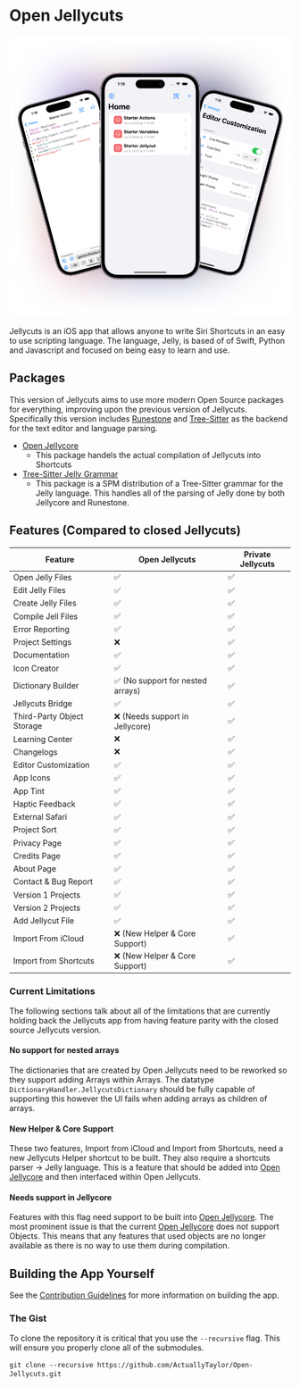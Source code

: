 # Open Jellycuts
![Promotional Jellycuts Image](./Images/header.png)

Jellycuts is an iOS app that allows anyone to write Siri Shortcuts in an easy to use scripting language. The language, Jelly, is based of of Swift, Python and Javascript and focused on being easy to learn and use. 

## Packages
This version of Jellycuts aims to use more modern Open Source packages for everything, improving upon the previous version of Jellycuts. Specifically this version includes [Runestone](https://github.com/simonbs/Runestone) and [Tree-Sitter](https://tree-sitter.github.io/tree-sitter/) as the backend for the text editor and language parsing.

- [Open Jellycore](https://github.com/ActuallyTaylor/Open-Jellycore)
    - This package handels the actual compilation of Jellycuts into Shortcuts
- [Tree-Sitter Jelly Grammar](https://github.com/ActuallyTaylor/tree-sitter-jelly)
    - This package is a SPM distribution of a Tree-Sitter grammar for the Jelly language. This handles all of the parsing of Jelly done by both Jellycore and Runestone.

## Features (Compared to closed Jellycuts)
| Feature                    | Open Jellycuts                    | Private Jellycuts |
| -------------------------- | --------------------------------- | ----------------- |
| Open Jelly Files           | ✅                                | ✅                |
| Edit Jelly Files           | ✅                                | ✅                |
| Create Jelly Files         | ✅                                | ✅                |
| Compile Jell Files         | ✅                                | ✅                |
| Error Reporting            | ✅                                | ✅                |
| Project Settings           | ❌                                | ✅                |
| Documentation              | ✅                                | ✅                |
| Icon Creator               | ✅                                | ✅                |
| Dictionary Builder         | ✅ (No support for nested arrays) | ✅                |
| Jellycuts Bridge           | ✅                                | ✅                |
| Third-Party Object Storage | ❌ (Needs support in Jellycore)   | ✅                |
| Learning Center            | ❌                                | ✅                |
| Changelogs                 | ❌                                | ✅                |
| Editor Customization       | ✅                                | ✅                |
| App Icons                  | ✅                                | ✅                |
| App Tint                   | ✅                                | ✅                |
| Haptic Feedback            | ✅                                | ✅                |
| External Safari            | ✅                                | ✅                |
| Project Sort               | ✅                                | ✅                |
| Privacy Page               | ✅                                | ✅                |
| Credits Page               | ✅                                | ✅                |
| About Page                 | ✅                                | ✅                |
| Contact & Bug Report       | ✅                                | ✅                |
| Version 1 Projects         | ✅                                | ✅                |
| Version 2 Projects         | ✅                                | ✅                |
| Add Jellycut File          | ✅                                | ✅                |
| Import From iCloud         | ❌ (New Helper & Core Support)    | ✅                |
| Import from Shortcuts      | ❌ (New Helper & Core Support)    | ✅                |

### Current Limitations
The following sections talk about all of the limitations that are currently holding back the Jellycuts app from having feature parity with the closed source Jellycuts version. 

#### No support for nested arrays
The dictionaries that are created by Open Jellycuts need to be reworked so they support adding Arrays within Arrays. The datatype `DictionaryHandler.JellycutsDictionary` should be fully capable of supporting this however the UI fails when adding arrays as children of arrays.

#### New Helper & Core Support
These two features, Import from iCloud and Import from Shortcuts, need a new Jellycuts Helper shortcut to be built. They also require a shortcuts parser -> Jelly language. This is a feature that should be added into [Open Jellycore](https://github.com/ActuallyTaylor/Open-Jellycore) and then interfaced within Open Jellycuts.

#### Needs support in Jellycore
Features with this flag need support to be built into [Open Jellycore](https://github.com/ActuallyTaylor/Open-Jellycore). The most prominent issue is that the current [Open Jellycore](https://github.com/ActuallyTaylor/Open-Jellycore) does not support Objects. This means that any features that used objects are no longer available as there is no way to use them during compilation.

## Building the App Yourself
See the [Contribution Guidelines](./CONTRIBUTING.md#your-first-code-contribution) for more information on building the app.

### The Gist
To clone the repository it is critical that you use the `--recursive` flag. This will ensure you properly clone all of the submodules.
```
git clone --recursive https://github.com/ActuallyTaylor/Open-Jellycuts.git
```